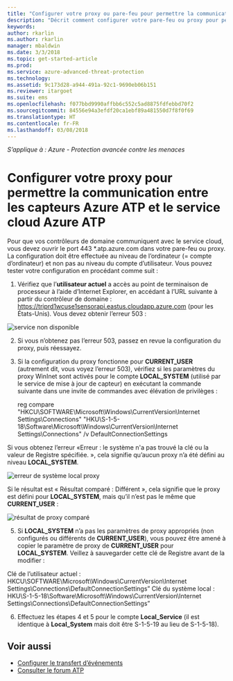 ```yaml
---
title: "Configurer votre proxy ou pare-feu pour permettre la communication d’Azure ATP avec le capteur | Microsoft Docs"
description: "Décrit comment configurer votre pare-feu ou proxy pour permettre la communication entre le service cloud Azure ATP et les capteurs Azure ATP"
keywords: 
author: rkarlin
ms.author: rkarlin
manager: mbaldwin
ms.date: 3/3/2018
ms.topic: get-started-article
ms.prod: 
ms.service: azure-advanced-threat-protection
ms.technology: 
ms.assetid: 9c173d28-a944-491a-92c1-9690eb06b151
ms.reviewer: itargoet
ms.suite: ems
ms.openlocfilehash: f077bbd9990affbb6c552c5ad8875fdfebbd70f2
ms.sourcegitcommit: 84556e94a3efdf20ca1ebf89a481550d7f8f0f69
ms.translationtype: HT
ms.contentlocale: fr-FR
ms.lasthandoff: 03/08/2018
---
```

*S’applique à : Azure - Protection avancée contre les menaces*



# <a name="configure-your-proxy-to-allow-communication-between-azure-atp-sensors-and-the-azure-atp-cloud-service"></a>Configurer votre proxy pour permettre la communication entre les capteurs Azure ATP et le service cloud Azure ATP

Pour que vos contrôleurs de domaine communiquent avec le service cloud, vous devez ouvrir le port 443 *.atp.azure.com dans votre pare-feu ou proxy. La configuration doit être effectuée au niveau de l’ordinateur (= compte d’ordinateur) et non pas au niveau du compte d’utilisateur. Vous pouvez tester votre configuration en procédant comme suit :
 
1.  Vérifiez que l’**utilisateur actuel** a accès au point de terminaison de processeur à l’aide d’Internet Explorer, en accédant à l’URL suivante à partir du contrôleur de domaine : https://triprd1wcuse1sensorapi.eastus.cloudapp.azure.com (pour les États-Unis). Vous devez obtenir l’erreur 503 :

 ![service non disponible](./media/service-unavailable.png)
 
2.  Si vous n’obtenez pas l’erreur 503, passez en revue la configuration du proxy, puis réessayez.

3.  Si la configuration du proxy fonctionne pour **CURRENT_USER** (autrement dit, vous voyez l’erreur 503), vérifiez si les paramètres du proxy WinInet sont activés pour le compte **LOCAL_SYSTEM** (utilisé par le service de mise à jour de capteur) en exécutant la commande suivante dans une invite de commandes avec élévation de privilèges :
 
    reg compare "HKCU\SOFTWARE\Microsoft\Windows\CurrentVersion\Internet Settings\Connections" "HKU\S-1-5-18\Software\Microsoft\Windows\CurrentVersion\Internet Settings\Connections" /v DefaultConnectionSettings

Si vous obtenez l’erreur «Erreur : le système n'a pas trouvé la clé ou la valeur de Registre spécifiée. », cela signifie qu’aucun proxy n’a été défini au niveau **LOCAL_SYSTEM**.
 
 ![erreur de système local proxy](./media/proxy-local-system-error.png)

Si le résultat est « Résultat comparé : Différent », cela signifie que le proxy est défini pour **LOCAL_SYSTEM**, mais qu’il n’est pas le même que **CURRENT_USER** :
 
  ![résultat de proxy comparé](./media/proxy-result-compared.png)

5.  Si **LOCAL_SYSTEM** n’a pas les paramètres de proxy appropriés (non configurés ou différents de **CURRENT_USER**), vous pouvez être amené à copier le paramètre de proxy de **CURRENT_USER** pour **LOCAL_SYSTEM**. Veillez à sauvegarder cette clé de Registre avant de la modifier :

 Clé de l’utilisateur actuel : HKCU\SOFTWARE\Microsoft\Windows\CurrentVersion\Internet Settings\Connections\DefaultConnectionSettings” Clé du système local : HKU\S-1-5-18\Software\Microsoft\Windows\CurrentVersion\Internet Settings\Connections\DefaultConnectionSettings”

 
6.  Effectuez les étapes 4 et 5 pour le compte **Local_Service** (il est identique à **Local_System** mais doit être S-1-5-19 au lieu de S-1-5-18).



## <a name="see-also"></a>Voir aussi
- [Configurer le transfert d’événements](configure-event-forwarding.md)
- [Consulter le forum ATP](https://aka.ms/azureatpcommunity)